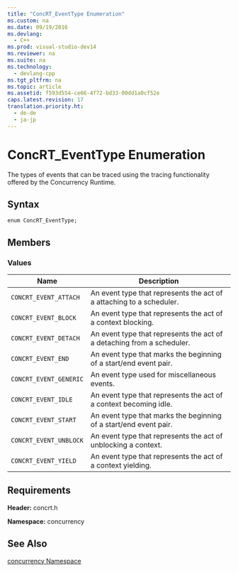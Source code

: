 ```yaml
---
title: "ConcRT_EventType Enumeration"
ms.custom: na
ms.date: 09/19/2016
ms.devlang: 
  - C++
ms.prod: visual-studio-dev14
ms.reviewer: na
ms.suite: na
ms.technology: 
  - devlang-cpp
ms.tgt_pltfrm: na
ms.topic: article
ms.assetid: f593d554-ce66-4f72-bd33-00dd1a0cf52e
caps.latest.revision: 17
translation.priority.ht: 
  - de-de
  - ja-jp
---
```

# ConcRT_EventType Enumeration
The types of events that can be traced using the tracing functionality offered by the Concurrency Runtime.  
  
## Syntax  
  
```  
enum ConcRT_EventType;  
```  
  
## Members  
  
### Values  
  
|Name|Description|  
|----------|-----------------|  
|`CONCRT_EVENT_ATTACH`|An event type that represents the act of a attaching to a scheduler.|  
|`CONCRT_EVENT_BLOCK`|An event type that represents the act of a context blocking.|  
|`CONCRT_EVENT_DETACH`|An event type that represents the act of a detaching from a scheduler.|  
|`CONCRT_EVENT_END`|An event type that marks the beginning of a start/end event pair.|  
|`CONCRT_EVENT_GENERIC`|An event type used for miscellaneous events.|  
|`CONCRT_EVENT_IDLE`|An event type that represents the act of a context becoming idle.|  
|`CONCRT_EVENT_START`|An event type that marks the beginning of a start/end event pair.|  
|`CONCRT_EVENT_UNBLOCK`|An event type that represents the act of unblocking a context.|  
|`CONCRT_EVENT_YIELD`|An event type that represents the act of a context yielding.|  
  
## Requirements  
 **Header:** concrt.h  
  
 **Namespace:** concurrency  
  
## See Also  
 [concurrency Namespace](../vs140/concurrency-Namespace.md)